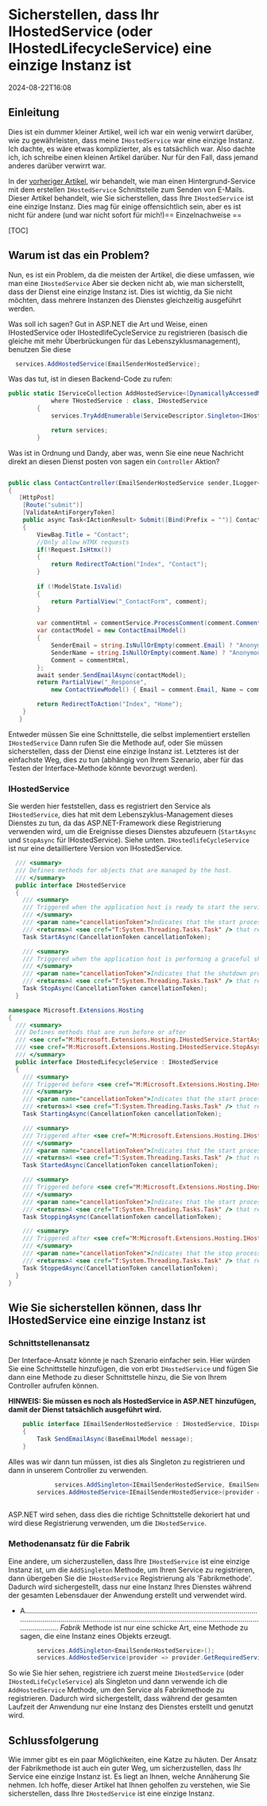 # Sicherstellen, dass Ihr IHostedService (oder IHostedLifecycleService) eine einzige Instanz ist

<!--category-- ASP.NET -->
<datetime class="hidden">2024-08-22T16:08</datetime>

## Einleitung

Dies ist ein dummer kleiner Artikel, weil ich war ein wenig verwirrt darüber, wie zu gewährleisten, dass meine `IHostedService` war eine einzige Instanz. Ich dachte, es wäre etwas komplizierter, als es tatsächlich war. Also dachte ich, ich schreibe einen kleinen Artikel darüber. Nur für den Fall, dass jemand anderes darüber verwirrt war.

In der [vorheriger Artikel](/blog/addingasyncsendingforemails), wir behandelt, wie man einen Hintergrund-Service mit dem erstellen `IHostedService` Schnittstelle zum Senden von E-Mails. Dieser Artikel behandelt, wie Sie sicherstellen, dass Ihre `IHostedService` ist eine einzige Instanz.
Dies mag für einige offensichtlich sein, aber es ist nicht für andere (und war nicht sofort für mich!)== Einzelnachweise ==

[TOC]

## Warum ist das ein Problem?

Nun, es ist ein Problem, da die meisten der Artikel, die diese umfassen, wie man eine `IHostedService` Aber sie decken nicht ab, wie man sicherstellt, dass der Dienst eine einzige Instanz ist. Dies ist wichtig, da Sie nicht möchten, dass mehrere Instanzen des Dienstes gleichzeitig ausgeführt werden.

Was soll ich sagen? Gut in ASP.NET die Art und Weise, einen IHostedService oder IHostedlifeCycleService zu registrieren (basisch die gleiche mit mehr Überbrückungen für das Lebenszyklusmanagement), benutzen Sie diese

```csharp
  services.AddHostedService(EmailSenderHostedService);
```

Was das tut, ist in diesen Backend-Code zu rufen:

```csharp
public static IServiceCollection AddHostedService<[DynamicallyAccessedMembers(DynamicallyAccessedMemberTypes.PublicConstructors)] THostedService>(this IServiceCollection services)
            where THostedService : class, IHostedService
        {
            services.TryAddEnumerable(ServiceDescriptor.Singleton<IHostedService, THostedService>());

            return services;
        }

```

Was ist in Ordnung und Dandy, aber was, wenn Sie eine neue Nachricht direkt an diesen Dienst posten von sagen ein `Controller` Aktion?

```csharp

public class ContactController(EmailSenderHostedService sender,ILogger<BaseController> logger) ...
{
   [HttpPost]
    [Route("submit")]
    [ValidateAntiForgeryToken]
    public async Task<IActionResult> Submit([Bind(Prefix = "")] ContactViewModel comment)
    {
        ViewBag.Title = "Contact";
        //Only allow HTMX requests
        if(!Request.IsHtmx())
        {
            return RedirectToAction("Index", "Contact");
        }
      
        if (!ModelState.IsValid)
        {
            return PartialView("_ContactForm", comment);
        }

        var commentHtml = commentService.ProcessComment(comment.Comment);
        var contactModel = new ContactEmailModel()
        {
            SenderEmail = string.IsNullOrEmpty(comment.Email) ? "Anonymous" : comment.Email,
            SenderName = string.IsNullOrEmpty(comment.Name) ? "Anonymous" : comment.Name,
            Comment = commentHtml,
        };
        await sender.SendEmailAsync(contactModel);
        return PartialView("_Response",
            new ContactViewModel() { Email = comment.Email, Name = comment.Name, Comment = commentHtml });

        return RedirectToAction("Index", "Home");
    }
   }
```

Entweder müssen Sie eine Schnittstelle, die selbst implementiert erstellen `IHostedService` Dann rufen Sie die Methode auf, oder Sie müssen sicherstellen, dass der Dienst eine einzige Instanz ist. Letzteres ist der einfachste Weg, dies zu tun (abhängig von Ihrem Szenario, aber für das Testen der Interface-Methode könnte bevorzugt werden).

### IHostedService

Sie werden hier feststellen, dass es registriert den Service als `IHostedService`, dies hat mit dem Lebenszyklus-Management dieses Dienstes zu tun, da das ASP.NET-Framework diese Registrierung verwenden wird, um die Ereignisse dieses Dienstes abzufeuern (`StartAsync` und `StopAsync` für IHostedService). Siehe unten. `IHostedlifeCycleService` ist nur eine detailliertere Version von IHostedService.

```csharp
  /// <summary>
  /// Defines methods for objects that are managed by the host.
  /// </summary>
  public interface IHostedService
  {
    /// <summary>
    /// Triggered when the application host is ready to start the service.
    /// </summary>
    /// <param name="cancellationToken">Indicates that the start process has been aborted.</param>
    /// <returns>A <see cref="T:System.Threading.Tasks.Task" /> that represents the asynchronous Start operation.</returns>
    Task StartAsync(CancellationToken cancellationToken);

    /// <summary>
    /// Triggered when the application host is performing a graceful shutdown.
    /// </summary>
    /// <param name="cancellationToken">Indicates that the shutdown process should no longer be graceful.</param>
    /// <returns>A <see cref="T:System.Threading.Tasks.Task" /> that represents the asynchronous Stop operation.</returns>
    Task StopAsync(CancellationToken cancellationToken);
  }

namespace Microsoft.Extensions.Hosting
{
  /// <summary>
  /// Defines methods that are run before or after
  /// <see cref="M:Microsoft.Extensions.Hosting.IHostedService.StartAsync(System.Threading.CancellationToken)" /> and
  /// <see cref="M:Microsoft.Extensions.Hosting.IHostedService.StopAsync(System.Threading.CancellationToken)" />.
  /// </summary>
  public interface IHostedLifecycleService : IHostedService
  {
    /// <summary>
    /// Triggered before <see cref="M:Microsoft.Extensions.Hosting.IHostedService.StartAsync(System.Threading.CancellationToken)" />.
    /// </summary>
    /// <param name="cancellationToken">Indicates that the start process has been aborted.</param>
    /// <returns>A <see cref="T:System.Threading.Tasks.Task" /> that represents the asynchronous operation.</returns>
    Task StartingAsync(CancellationToken cancellationToken);

    /// <summary>
    /// Triggered after <see cref="M:Microsoft.Extensions.Hosting.IHostedService.StartAsync(System.Threading.CancellationToken)" />.
    /// </summary>
    /// <param name="cancellationToken">Indicates that the start process has been aborted.</param>
    /// <returns>A <see cref="T:System.Threading.Tasks.Task" /> that represents the asynchronous operation.</returns>
    Task StartedAsync(CancellationToken cancellationToken);

    /// <summary>
    /// Triggered before <see cref="M:Microsoft.Extensions.Hosting.IHostedService.StopAsync(System.Threading.CancellationToken)" />.
    /// </summary>
    /// <param name="cancellationToken">Indicates that the start process has been aborted.</param>
    /// <returns>A <see cref="T:System.Threading.Tasks.Task" /> that represents the asynchronous operation.</returns>
    Task StoppingAsync(CancellationToken cancellationToken);

    /// <summary>
    /// Triggered after <see cref="M:Microsoft.Extensions.Hosting.IHostedService.StopAsync(System.Threading.CancellationToken)" />.
    /// </summary>
    /// <param name="cancellationToken">Indicates that the stop process has been aborted.</param>
    /// <returns>A <see cref="T:System.Threading.Tasks.Task" /> that represents the asynchronous operation.</returns>
    Task StoppedAsync(CancellationToken cancellationToken);
  }
}
```

## Wie Sie sicherstellen können, dass Ihr IHostedService eine einzige Instanz ist

### Schnittstellenansatz

Der Interface-Ansatz könnte je nach Szenario einfacher sein. Hier würden Sie eine Schnittstelle hinzufügen, die von erbt `IHostedService` und fügen Sie dann eine Methode zu dieser Schnittstelle hinzu, die Sie von Ihrem Controller aufrufen können.

**HINWEIS: Sie müssen es noch als HostedService in ASP.NET hinzufügen, damit der Dienst tatsächlich ausgeführt wird.**

```csharp
    public interface IEmailSenderHostedService : IHostedService, IDisposable
    {
        Task SendEmailAsync(BaseEmailModel message);
    }
```

Alles was wir dann tun müssen, ist dies als Singleton zu registrieren und dann in unserem Controller zu verwenden.

```csharp
             services.AddSingleton<IEmailSenderHostedService, EmailSenderHostedService>();
        services.AddHostedService<IEmailSenderHostedService>(provider => provider.GetRequiredService<IEmailSenderHostedService>());
        
```

ASP.NET wird sehen, dass dies die richtige Schnittstelle dekoriert hat und wird diese Registrierung verwenden, um die `IHostedService`.

### Methodenansatz für die Fabrik

Eine andere, um sicherzustellen, dass Ihre `IHostedService` ist eine einzige Instanz ist, um die `AddSingleton` Methode, um Ihren Service zu registrieren, dann übergeben Sie die `IHostedService` Registrierung als 'Fabrikmethode'. Dadurch wird sichergestellt, dass nur eine Instanz Ihres Dienstes während der gesamten Lebensdauer der Anwendung erstellt und verwendet wird.

* A..............................................................................................................................................................................................................................................................  *Fabrik* Methode ist nur eine schicke Art, eine Methode zu sagen, die eine Instanz eines Objekts erzeugt.

```csharp
        services.AddSingleton<EmailSenderHostedService>();
        services.AddHostedService(provider => provider.GetRequiredService<EmailSenderHostedService>());
```

So wie Sie hier sehen, registriere ich zuerst meine `IHostedService` (oder `IHostedLifeCycleService`) als Singleton und dann verwende ich die `AddHostedService` Methode, um den Service als Fabrikmethode zu registrieren. Dadurch wird sichergestellt, dass während der gesamten Laufzeit der Anwendung nur eine Instanz des Dienstes erstellt und genutzt wird.

## Schlussfolgerung

Wie immer gibt es ein paar Möglichkeiten, eine Katze zu häuten.  Der Ansatz der Fabrikmethode ist auch ein guter Weg, um sicherzustellen, dass Ihr Service eine einzige Instanz ist. Es liegt an Ihnen, welche Annäherung Sie nehmen. Ich hoffe, dieser Artikel hat Ihnen geholfen zu verstehen, wie Sie sicherstellen, dass Ihre `IHostedService` ist eine einzige Instanz.